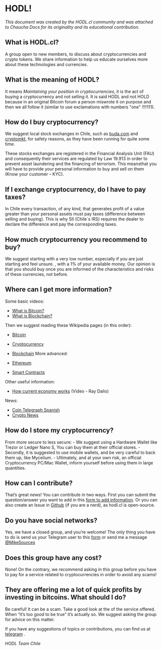# HODL!

*This document was created by the HODL.cl community and was attached to Chaucha Docs for its originality and its educational contribution.*
 
## What is HODL.cl?
A group open to new members, to discuss about cryptocurrencies and crypto tokens. We share information to help us educate ourselves more about these technologies and currencies.

## What is the meaning of HODL?
It means *Maintaining your position in cryptocurrencies*, it is the act of buying a cryptocurrency and not selling it. It is said HODL and not HOLD because in an original Bitcoin forum a person miswrote it on purpose and then we all follow it (similar to use exclamations with numbers "one" !!!!111).

## How do I buy cryptocurrency?
We suggest local stock exchanges in Chile, such as [buda.com](https://buda.com)
and [cryptomkt](https://cryptomkt.com), for safety reasons, as they have been running for quite some time.

These stocks exchanges are registered in the Financial Analysis Unit (FAU) and consequently their services are regulated by Law 19.913 in order to prevent asset laundering and the financing of terrorism. This meansthat you will have to provide your personal information to buy and sell on them (Know your customer – KYC).

## If I exchange cryptocurrency, do I have to pay taxes?
In Chile every transaction, of any kind, that generates profit of a value greater than your personal assets must pay taxes (difference between selling and buying). This is why SII (Chile´s IRS)  requires the dealer to declare the difference and pay the corresponding taxes.

## How much cryptocurrency you recommend to buy?
We suggest starting with a very low number, especially if you are just starting and feel unsure. , with a 1% of your available money. Our opinion is that you should buy once you are informed of the characteristics and risks of these currencies, not before.

## Where can I get more information?
Some basic videos:

* [What is Bitcoin?](https://www.youtube.com/watch?v=ceef71b0zSo)
* [What is Blockchain?](https://www.youtube.com/watch?v=MCBCCFxbrBg)
 
Then we suggest reading these Wikipedia pages (in this order):

* [Bitcoin](https://en.wikipedia.org/wiki/Bitcoin)
* [Cryptocurrency](https://en.wikipedia.org/wiki/Cryptocurrency)
* [Blockchain](https://en.wikipedia.org/wiki/Blockchain)
More advanced:

* [Ethereum](https://en.wikipedia.org/wiki/Ethereum)
* [Smart Contracts](https://en.wikipedia.org/wiki/Smart_contract)
 
Other useful information:

* [How current economy works](https://www.youtube.com/watch?v=npoNbXXS4oQ) (Video - Ray Dalio)
 
News:

* [Coin Telegraph Spanish](https://es.cointelegraph.com/)
* [Crypto News](https://criptonoticias.com/)

## How do I store my cryptocurrency?
From more secure to less secure: - We suggest using a Hardware Wallet like Trezor or Ledger Nano S, You can buy them at their official stores. - Secondly, it is suggested to use mobile wallets, and be very careful to back them up, like Mycelium. - Ultimately, and at your own risk, an official Cryptocurrency PC/Mac Wallet, inform yourself before using them in large quantities.
 
## How can I contribute?
That’s great news! You can contribute  in two ways. First you can submit the question/answer you want to add in this [form to add information](https://docs.google.com/document/d/1LMbFEa_K3B8SuDJZEW_5cG6jwY9uXFU0lIEkH6OVavk/edit). Or you can also create an Issue in [Github](https://github.com/miguelantonio/hodl.cl) (if you are a nerd), as hodl.cl is open-source.

## Do you have social networks?
Yes, we have a closed group, and you’re welcome! The only thing you have to do is send us your Telegram user to this [form](https://docs.google.com/forms/d/e/1FAIpQLSf0-7nNbZEdsdEGcSou9TnheMt8xJZIW10EgwXjKR47pjhkSw/viewform?usp=sf_link)
or send me a message [@MikeSources](https://t.me/MikeSources)
 
## Does this group have any cost? 
None! On the contrary, we recommend asking in this group before you have to pay for a service related to cryptocurrencies in order to avoid any scams!

## They are offering me a lot of quick profits by investing in bitcoins.  What should I do?
Be careful! It can be a scam. Take a good look at the of the service offered. When “it’s too good to be true” it’s actually so. We suggest asking the group for advice on this matter.

If you have any suggestions of topics or contributions, you can find us at [telegram](https://t.me/chilecrypto) .
 
*HODL Team Chile*
